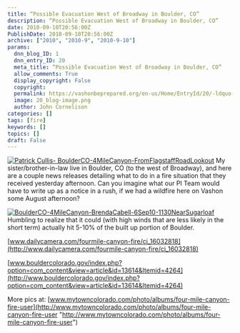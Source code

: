 ```yaml
---
title: “Possible Evacuation West of Broadway in Boulder, CO”
description: “Possible Evacuation West of Broadway in Boulder, CO”
date: 2010-09-10T20:56:00Z
PublishDate: 2010-09-10T20:56:00Z
archive: ["2010", "2010-9", "2010-9-10"]
params:
  dnn_blog_ID: 1
  dnn_entry_ID: 20
  meta_title: “Possible Evacuation West of Broadway in Boulder, CO”
  allow_comments: True
  display_copyright: False
  copyright:
  permalink: https://vashonbeprepared.org/en-us/Home/EntryId/20/-ldquo-Possible-Evacuation-West-of-Broadway-in-Boulder-CO-rdquo
  image: 20_blog-image.png
  author: John Cornelison
categories: []
tags: [fire]
keywords: []
topics: []
draft: False
---
```


[![Patrick Cullis- BoulderCO-4MileCanyon-FromFlagstaffRoadLookout](./images/20/WLW-PossibleevacuationwestofBroadwayinBoulde_C417-BoulderCO-4MileCanyon-FromFlagstaffRoadLookout_3.jpg "Patrick Cullis- BoulderCO-4MileCanyon-FromFlagstaffRoadLookout")](http://www.mytowncolorado.com/photo/fourmilecanyonpcullis5-1?context=album&albumId=2021996%3AAlbum%3A66523 "Patrick Cullis's photo - 9/6/2010 - 8:30pm The blaze from Flagstaff Road Lookout") My sister/brother-in-law live in Boulder, CO (to the west of Broadway), and here are a couple news releases detailing what to do in a fire situation that they received yesterday afternoon. Can you imagine what our PI Team would have to write up as a notice in a rush, if we had a wildfire here on Vashon some August afternoon?

[![BoulderCO-4MileCanyon-BrendaCabell-6Sep10-1130NearSugarloaf](./images/20/WLW-PossibleevacuationwestofBroadwayinBoulde_C417-BoulderCO-4MileCanyon-BrendaCabell-6Sep10-1130NearSugarloaf_3.jpg "BoulderCO-4MileCanyon-BrendaCabell-6Sep10-1130NearSugarloaf")](http://www.mytowncolorado.com/photo/four-mile-fire?context=album&albumId=2021996%3AAlbum%3A66523 "BoulderCO-4MileCanyon-BrendaCabell-6Sep10-1130NearSugarloaf") Humbling to realize that it could (with high winds that are less likely in the short term) actually hit 5-10% of the built up portion of Boulder.

[www.dailycamera.com/fourmile-canyon-fire/ci_16032818](http://www.dailycamera.com/fourmile-canyon-fire/ci_16032818)

[www.bouldercolorado.gov/index.php?option=com_content&view=article&id=13614&Itemid=4264](http://www.bouldercolorado.gov/index.php?option=com_content&view=article&id=13614&Itemid=4264)

More pics at: [www.mytowncolorado.com/photo/albums/four-mile-canyon-fire-user](http://www.mytowncolorado.com/photo/albums/four-mile-canyon-fire-user "http://www.mytowncolorado.com/photo/albums/four-mile-canyon-fire-user")

